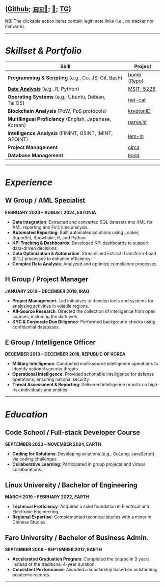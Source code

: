 ## **([Github](https://github.com/bob-606/); [🇪🇪📲](tel:+37258802547); [📧](mailto:kood@jjl.ch); [TG](https://t.me/musubito))**
NB!  The clickable action items contain legitimate links (i.e., no tracker nor malware).

---

# ***Skillset & Portfolio***

| **Skill**                      | **Project**                                                                                 |
|---------------------------------|-------------------------------------------------------------------------------------------------------|
| **[Programming & Scripting](https://github.com/bob-606)** (e.g., Go, JS, Git, Bash) | [bomb](https://bomb.jjl.ch/) ([Repo](https://github.com/bob-606/bomb))
| **[Data Analysis](https://github.com/bob-606)** (e.g., R, Python) | [MSIT-5226](https://github.com/bob-606/MSIT-5226) |
| **Operating Systems** (e.g., Ubuntu, Debian, TailOS)       | [net-cat](https://github.com/bob-606/net-cat)|
| **Blockchain Analysis** (PoW, PoS protocols)  | [kryptonID](https://github.com/deorlovnis/KryptonID/blob/main/kryptonID%20(1).pdf)|
| **Multilingual Proficiency** (English, Japanese, Korean) | [narva.hi](https://www.duolingo.com/profile/narva.hi) |
| **Intelligence Analysis** (FININT, OSINT, IMINT, GEOINT) | [lem-in](https://github.com/bob-606/lem-in)|
| **Project Management**      | [circa](https://circa.jjl.ch/)|
| **Database Management**        | [kood](https://kood.jjl.ch/)|

---

# ***Experience***
## W Group / AML Specialist
**FEBRUARY 2023 – AUGUST 2024, ESTONIA**
- **Data Integration**: Extracted and converted SQL datasets into XML for AML reporting and FinCrime analysis.
- **Automated Reporting**: Built automated solutions using Looker, SuperSet, Snowflake, R, and Python.
- **KPI Tracking & Dashboards**: Developed KPI dashboards to support data-driven decisions.
- **Data Optimization & Automation**: Streamlined Extract-Transform-Load (ETL) processes to enhance efficiency.
- **Complex Data Analysis**: Analyzed and optimize compliance processes.

## H Group / Project Manager
**JANUARY 2019 – DECEMBER 2019, IRAQ**
- **Project Management**: Led initiatives to develop tools and systems for analyzing activities in volatile regions.
- **All-Source Research**: Directed the collection of intelligence from open sources, including the dark web.
- **KYC & Corporate Due Diligence**: Performed background checks using confidential databases. 

## E Group / Intelligence Officer
**DECEMBER 2013 – DECEMBER 2018, REPUBLIC OF KOREA**
- **Military Intelligence**: Conducted multi-source intelligence operations to identify national security threats.
- **Operational Intelligence**: Provided actionable intelligence for defense operations, ensuring national security.
- **Threat Assessment & Reporting**: Delivered intelligence reports on high-risk individuals and entities.

---

# ***Education***
## Code School / Full-stack Developer Course
**SEPTEMBER 2023 – NOVEMBER 2024, EARTH**
- **Coding for Solutions**: Developing solutions (e.g., GoLang; JavaScript) via coding challenges.
- **Collaborative Learning**: Participated in group projects and virtual collaborations.

## Linux University / Bachelor of Engineering
**MARCH 2019 – FEBRUARY 2022, EARTH**
- **Technical Proficiency**: Acquired a solid foundation in Electrical and Electronic Engineering.
- **Regional Expertise**: Complemented technical studies with a minor in Chinese Studies.

## Faro University / Bachelor of Business Admin.
**SEPTEMBER 2009 – SEPTEMBER 2012, EARTH**
- **Accelerated Graduation Program**: Completed the course in 3 years instead of the traditional 4-year duration.
- **Consistent Performance**: Awarded a scholarship based on outstanding academic records.

---
